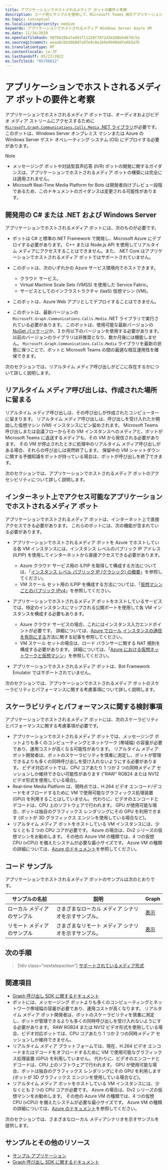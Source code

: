 ```yaml
---
title: アプリケーションでホストされるメディア ボットの要件と考察
description: コード例とサンプルを使用して、Microsoft Teams 用のアプリケーションでホストされるメディア ボットの作成に関連する重要な要件と考慮事項、およびスケーラビリティとパフォーマンスに関する考慮事項について説明します。
ms.topic: conceptual
ms.localizationpriority: medium
keywords: アプリケーションでホストされるメディア Windows Server Azure VM
ms.date: 11/16/2018
ms.openlocfilehash: 987bb26ba7ad91f11228f7072d3e268ebd87dc5a
ms.sourcegitcommit: eeaa8cbb10b9dfa97e9c8e169e9940ddfe683a7b
ms.translationtype: MT
ms.contentlocale: ja-JP
ms.lasthandoff: 05/27/2022
ms.locfileid: "65756612"
---
```

# <a name="requirements-and-considerations-for-application-hosted-media-bots"></a>アプリケーションでホストされるメディア ボットの要件と考察

アプリケーションでホストされるメディア ボットでは、オーディオおよびビデオ メディア ストリームにアクセスするために [`Microsoft.Graph.Communications.Calls.Media` .NET ライブラリ](https://www.nuget.org/packages/Microsoft.Graph.Communications.Calls.Media/)が必要です。このボットは、Windows Server オンプレミス マシンまたは Azure の Windows Server ゲスト オペレーティング システム (OS) にデプロイする必要があります。

> [!NOTE]
>
> * メッセージング ボットや対話型音声応答 (IVR) ボットの開発に関するガイダンスは、アプリケーションでホストされるメディア ボットの構築には完全には適用されません。
> * Microsoft Real-Time Media Platform for Bots は開発者向けプレビュー段階であるため、このドキュメントのガイダンスは変更される可能性があります。

## <a name="c-or-net-and-windows-server-for-development"></a>開発用の C# または .NET および Windows Server

アプリケーションでホストされるメディア ボットには、次のものが必要です。

* ボットは C# と標準の.NET Framework で開発し、Microsoft Azure にデプロイする必要があります。 C++ または Node.js API を使用してリアルタイム メディアにアクセスすることはできません。また、.NET Core はアプリケーションでホストされるメディア ボットではサポートされていません。

* このボットは、次のいずれかの Azure サービス環境内でホストできます。
  * クラウド サービス。
  * Virtual Machine Scale Sets (VMSS) を使用した Service Fabric。
  * サービスとしてのインフラストラクチャ (IaaS) 仮想マシン (VM)。  
  
* このボットは、Azure Web アプリとしてデプロイすることはできません。

* このボットは、最新バージョンの `Microsoft.Graph.Communications.Calls.Media` .NET ライブラリで実行されている必要があります。 このボットは、使用可能な最新バージョンの [NuGet パッケージ](https://www.nuget.org/packages/Microsoft.Graph.Communications.Calls.Media/)か、3 か月以下のバージョンを使用する必要があります。 以前のバージョンのライブラリは非推奨となり、数か月後には機能しません。 `Microsoft.Graph.Communications.Calls.Media` ライブラリを最新の状態に保つことで、ボットと Microsoft Teams の間の最適な相互運用性を確保できます。

次のセクションでは、リアルタイム メディア呼び出しがどこに存在するかについて詳しく説明します。

## <a name="real-time-media-calls-stay-where-theyre-created"></a>リアルタイム メディア呼び出しは、作成された場所に留まる

リアルタイム メディア呼び出しは、その呼び出しが作成されたコンピューターに留まります。 リアルタイム メディア呼び出しは、呼び出しを受け入れたか開始した仮想マシン (VM) インスタンスにピン留めされます。 Microsoft Teams 呼び出しまたは会議フローからその VM インスタンスへのメディアと、ボットが Microsoft Teams に返送するメディアも、その VM から発信される必要があります。 その VM が停止されたときに処理中のリアルタイム メディア呼び出しがある場合、それらの呼び出しは突然終了します。 保留中の VM シャットダウンに関する予備知識をボットが持っている場合は、ボットが呼び出しを終了できます。

次のセクションでは、アプリケーションでホストされるメディア ボットのアクセシビリティについて詳しく説明します。

## <a name="application-hosted-media-bots-accessible-on-the-internet"></a>インターネット上でアクセス可能なアプリケーションでホストされるメディア ボット

アプリケーションでホストされるメディア ボットは、インターネット上で直接アクセスできる必要があります。 これらのボットには、次の機能が含まれている必要があります。

* アプリケーションでホストされるメディア ボットを Azure でホストしている各 VM インスタンスには、インスタンス レベルのパブリック IP アドレス (ILPIP) を使用してインターネットから直接アクセスできる必要があります。
  * Azure クラウド サービス用の ILPIP を取得して構成する方法については、「[インスタンス レベル パブリック IP (クラシック) の概要](/azure/virtual-network/virtual-networks-instance-level-public-ip)」を参照してください。
  * VM スケール セット用の ILPIP を構成する方法については、「[仮想マシンごとのパブリック IPv4](/azure/virtual-machine-scale-sets/virtual-machine-scale-sets-networking#public-ipv4-per-virtual-machine)」を参照してください。
* アプリケーションでホストされるメディア ボットをホストしているサービスでは、特定のインスタンスにマップされる公開ポートを使用して各 VM インスタンスを構成する必要もあります。
  * Azure クラウド サービスの場合、これにはインスタンス入力エンドポイントが必要です。 詳細については、[Azure でロール インスタンスの通信を有効にする](/azure/cloud-services/cloud-services-enable-communication-role-instances)方法に関する記事を参照してください。
  * VM スケール セットの場合は、ロード バランサーに関する NAT 規則を構成する必要があります。 詳細については、「[Azure における仮想ネットワークと仮想マシン](/azure/virtual-machines/windows/network-overview)」を参照してください。

* アプリケーションでホストされるメディア ボットは、Bot Framework Emulator ではサポートされていません。

次のセクションでは、アプリケーションでホストされるメディア ボットのスケーラビリティとパフォーマンスに関する考慮事項について詳しく説明します。

## <a name="scalability-and-performance-considerations"></a>スケーラビリティとパフォーマンスに関する検討事項

アプリケーションでホストされるメディア ボットには、次のスケーラビリティとパフォーマンスに関する考慮事項が必要です。

* アプリケーションでホストされるメディア ボットでは、メッセージング ボットよりも多くのコンピューティングとネットワーク (帯域幅) の容量が必要であり、運用コストが高くなる可能性があります。 リアルタイム メディア ボット開発者は、ボットのスケーラビリティを慎重に測定し、ボットが管理できるよりも多くの同時呼び出しを受け入れないようにする必要があります。 ビデオ対応ボットでは、CPU コアあたり 1 つか 2 つの同時メディア セッションしか維持できない可能性があります ("RAW" RGB24 または NV12 ビデオ形式を使用している場合)。
* Real-time Media Platform は、現時点では、H.264 ビデオ エンコード/デコードをオフロードするために VM で使用可能なグラフィックス処理装置 (GPU) を利用することはしていません。 代わりに、ビデオのエンコードとデコードは、CPU 上のソフトウェアで行われます。 GPU が使用可能な場合、ボットは独自のグラフィックス レンダリングにその GPU を利用できます (ボットが 3D グラフィックス エンジンを使用している場合など)。
* リアルタイム メディア ボットをホストしている VM インスタンスには、少なくとも 2 つの CPU コアが必要です。 Azure の場合は、Dv2 シリーズの仮想マシンをお勧めします。 その他の Azure VM の種類では、4 つの仮想 CPU (vCPU) を備えたシステムが必要な最小サイズです。 Azure VM の種類の詳細については、[Azure のドキュメント](/azure/virtual-machines/windows/sizes-general)を参照してください。

## <a name="code-sample"></a>コード サンプル

アプリケーションでホストされるメディア ボットのサンプルは次のとおりです。

| **サンプルの名前** | **説明** | **Graph** |
|------------|-------------|-----------|
| ローカル メディアのサンプル | さまざまなローカル メディア シナリオを示すサンプル。 | [表示](https://github.com/microsoftgraph/microsoft-graph-comms-samples/tree/master/Samples/V1.0Samples/LocalMediaSamples) |
| リモート メディアのサンプル | さまざまなリモート メディア シナリオを示すサンプル。 | [表示](https://github.com/microsoftgraph/microsoft-graph-comms-samples/tree/master/Samples/V1.0Samples/RemoteMediaSamples) |

## <a name="next-step"></a>次の手順

> [!div class="nextstepaction"]
> [サポートされているメディア形式](~/resources/media-formats.md)

## <a name="see-also"></a>関連項目

* [Graph 呼び出し SDK に関するドキュメント](https://microsoftgraph.github.io/microsoft-graph-comms-samples/docs/)
* ボットには、メッセージング ボットよりも多くのコンピューティングとネットワーク帯域幅の容量が必要であり、運用コストが高くなります。 リアルタイム メディア ボット開発者は、ボットのスケーラビリティを慎重に測定し、ボットが管理できるよりも多くの同時呼び出しを受け入れないようにする必要があります。 RAW RGB24 または NV12 ビデオ形式を使用している場合、ビデオ対応ボットでは、CPU コアあたり 1 つか 2 つの同時メディア セッションしか維持できません。
* リアルタイム メディア プラットフォームでは、現在、H.264 ビデオ エンコードまたはデコードをオフロードするために VM で使用可能なグラフィックス処理装置 (GPU) を利用していません。 代わりに、ビデオのエンコードとデコードは、CPU 上のソフトウェアで行われます。 GPU が使用可能な場合、ボットは独自のグラフィックス レンダリングにその GPU を利用します (ボットが 3D グラフィックス エンジンを使用している場合など)。
* リアルタイム メディア ボットをホストしている VM インスタンスには、少なくとも 2 つの CPU コアが必要です。 Azure の場合は、Dv2 シリーズの仮想マシンをお勧めします。 その他の Azure VM の種類では、4 つの仮想 CPU (vCPU) を備えたシステムが必要な最小サイズです。 Azure VM の種類の詳細については、[Azure のドキュメント](/azure/virtual-machines/windows/sizes-general)を参照してください。

次のセクションでは、さまざまなローカル メディアシナリオを示すサンプルを提供します。

## <a name="samples-and-additional-resources"></a>サンプルとその他のリソース

* [サンプル アプリケーション](https://github.com/microsoftgraph/microsoft-graph-comms-samples/tree/master/Samples/V1.0Samples/LocalMediaSamples)
* [Graph 呼び出し SDK に関するドキュメント](https://microsoftgraph.github.io/microsoft-graph-comms-samples/docs/)
